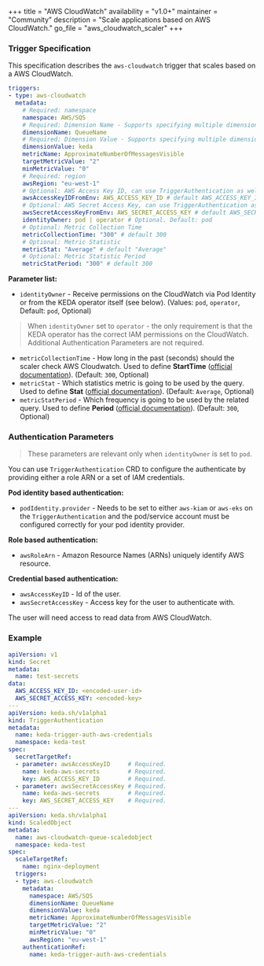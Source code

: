 +++
title = "AWS CloudWatch"
availability = "v1.0+"
maintainer = "Community"
description = "Scale applications based on AWS CloudWatch."
go_file = "aws_cloudwatch_scaler"
+++

### Trigger Specification

This specification describes the `aws-cloudwatch` trigger that scales based on a AWS CloudWatch.

```yaml
triggers:
- type: aws-cloudwatch
  metadata:
    # Required: namespace
    namespace: AWS/SQS
    # Required: Dimension Name - Supports specifying multiple dimension names by using ";" as a separator i.e. dimensionName: QueueName;QueueName
    dimensionName: QueueName
    # Required: Dimension Value - Supports specifying multiple dimension values by using ";" as a separator i.e. dimensionValue: queue1;queue2
    dimensionValue: keda
    metricName: ApproximateNumberOfMessagesVisible
    targetMetricValue: "2"
    minMetricValue: "0"
    # Required: region
    awsRegion: "eu-west-1"
    # Optional: AWS Access Key ID, can use TriggerAuthentication as well
    awsAccessKeyIDFromEnv: AWS_ACCESS_KEY_ID # default AWS_ACCESS_KEY_ID
    # Optional: AWS Secret Access Key, can use TriggerAuthentication as well
    awsSecretAccessKeyFromEnv: AWS_SECRET_ACCESS_KEY # default AWS_SECRET_ACCESS_KEY
    identityOwner: pod | operator # Optional. Default: pod
    # Optional: Metric Collection Time
    metricCollectionTime: "300" # default 300
    # Optional: Metric Statistic
    metricStat: "Average" # default "Average"
    # Optional: Metric Statistic Period
    metricStatPeriod: "300" # default 300
```

**Parameter list:**

- `identityOwner` - Receive permissions on the CloudWatch via Pod Identity or from the KEDA operator itself (see below). (Values: `pod`, `operator`, Default: `pod`, Optional)

> When `identityOwner` set to `operator` - the only requirement is that the KEDA operator has the correct IAM permissions on the CloudWatch. Additional Authentication Parameters are not required.

- `metricCollectionTime` - How long in the past (seconds) should the scaler check AWS Cloudwatch. Used to define **StartTime** ([official documentation](https://docs.aws.amazon.com/AmazonCloudWatch/latest/APIReference/API_GetMetricStatistics.html)). (Default: `300`, Optional)
- `metricStat` - Which statistics metric is going to be used by the query. Used to define **Stat** ([official documentation](https://docs.aws.amazon.com/AmazonCloudWatch/latest/APIReference/API_GetMetricStatistics.html)). (Default: `Average`, Optional)
- `metricStatPeriod` - Which frequency is going to be used by the related query. Used to define **Period** ([official documentation](https://docs.aws.amazon.com/AmazonCloudWatch/latest/APIReference/API_GetMetricStatistics.html)). (Default: `300`, Optional)


### Authentication Parameters

> These parameters are relevant only when `identityOwner` is set to `pod`.

You can use `TriggerAuthentication` CRD to configure the authenticate by providing either a role ARN or a set of IAM credentials.

**Pod identity based authentication:**

- `podIdentity.provider` - Needs to be set to either `aws-kiam` or `aws-eks` on the `TriggerAuthentication` and the pod/service account must be configured correctly for your pod identity provider.

**Role based authentication:**

- `awsRoleArn` - Amazon Resource Names (ARNs) uniquely identify AWS resource.

**Credential based authentication:**

- `awsAccessKeyID` - Id of the user.
- `awsSecretAccessKey` - Access key for the user to authenticate with.

The user will need access to read data from AWS CloudWatch.

### Example

```yaml
apiVersion: v1
kind: Secret
metadata:
  name: test-secrets
data:
  AWS_ACCESS_KEY_ID: <encoded-user-id>
  AWS_SECRET_ACCESS_KEY: <encoded-key>
---
apiVersion: keda.sh/v1alpha1
kind: TriggerAuthentication
metadata:
  name: keda-trigger-auth-aws-credentials
  namespace: keda-test
spec:
  secretTargetRef:
  - parameter: awsAccessKeyID     # Required.
    name: keda-aws-secrets        # Required.
    key: AWS_ACCESS_KEY_ID        # Required.
  - parameter: awsSecretAccessKey # Required.
    name: keda-aws-secrets        # Required.
    key: AWS_SECRET_ACCESS_KEY    # Required.
---
apiVersion: keda.sh/v1alpha1
kind: ScaledObject
metadata:
  name: aws-cloudwatch-queue-scaledobject
  namespace: keda-test
spec:
  scaleTargetRef:
    name: nginx-deployment
  triggers:
  - type: aws-cloudwatch
    metadata:
      namespace: AWS/SQS
      dimensionName: QueueName
      dimensionValue: keda
      metricName: ApproximateNumberOfMessagesVisible
      targetMetricValue: "2"
      minMetricValue: "0"
      awsRegion: "eu-west-1"
    authenticationRef:
      name: keda-trigger-auth-aws-credentials
```
